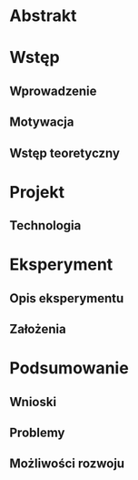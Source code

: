 # Abstrakt

# Wstęp

## Wprowadzenie

## Motywacja

## Wstęp teoretyczny

# Projekt

## Technologia

# Eksperyment

## Opis eksperymentu

## Założenia

# Podsumowanie

## Wnioski

## Problemy

## Możliwości rozwoju
